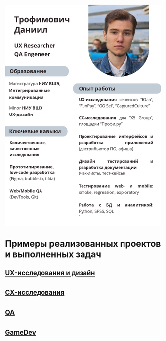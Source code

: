 ![Header](https://github.com/danny-troph/danny-troph/blob/57b50833bec66888d82078d976c23e95a4a8344e/UX_QA_CV.jpg)
#
#
# Примеры реализованных проектов и выполненных задач
## [UX-исследования и дизайн](https://github.com/danny-troph/danny-troph/tree/0cabec827b8b1d9efdfe0578248b8733d2ad7da2/UX)
#
## [CX-исследования](https://github.com/danny-troph/danny-troph/tree/0cabec827b8b1d9efdfe0578248b8733d2ad7da2/CX)
#
## [QA](https://github.com/danny-troph/danny-troph/tree/0cabec827b8b1d9efdfe0578248b8733d2ad7da2/QA)
#
## [GameDev](https://github.com/danny-troph/danny-troph/tree/0cabec827b8b1d9efdfe0578248b8733d2ad7da2/GameDev)

<!--
**danny-troph/danny-troph** is a ✨ _special_ ✨ repository because its `README.md` (this file) appears on your GitHub profile.

Here are some ideas to get you started:

- 🔭 I’m currently working on ...
- 🌱 I’m currently learning ...
- 👯 I’m looking to collaborate on ...
- 🤔 I’m looking for help with ...
- 💬 Ask me about ...
- 📫 How to reach me: ...
- 😄 Pronouns: ...
- ⚡ Fun fact: ...
-->
